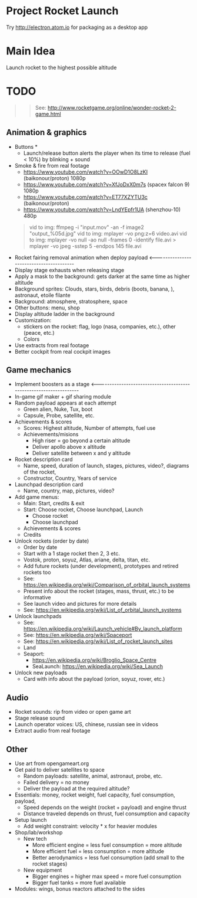 Project Rocket Launch
=====================

Try http://electron.atom.io for packaging as a desktop app

Main Idea
=========
Launch rocket to the highest possible altitude

TODO
====

>> See: http://www.rocketgame.org/online/wonder-rocket-2-game.html

Animation & graphics
--------------------
* Buttons
	* 
	* Launch/release button alerts the player when its time to release (fuel < 10%) by blinking + sound
* Smoke & fire from real footage
	* https://www.youtube.com/watch?v=OOwD1O8LzKI (baikonour/proton) 1080p
	* https://www.youtube.com/watch?v=XfJoDxX0m7s (spacex falcon 9) 1080p
	* https://www.youtube.com/watch?v=ET77XZYTU3c (baikonour/proton)
	* https://www.youtube.com/watch?v=LndYEpfr1UA (shenzhou-10) 480p
	> vid to img: ffmpeg -i "input.mov" -an -f image2 "output_%05d.jpg"
	> vid to img: mplayer -vo png:z=6 video.avi
	> vid to img: mplayer -vo null -ao null -frames 0 -identify file.avi > mplayer -vo jpeg -sstep 5 -endpos 145 file.avi
* Rocket fairing removal animation when deploy payload		<----------------------------------------
* Display stage exhausts when releasing stage
* Apply a mask to the background: gets darker at the same time as higher altitude
* Background sprites: Clouds, stars, birds, debris (boots, banana, ), astronaut, etoile filante
* Background: atmosphere, stratosphere, space
* Other buttons: menu, shop
* Display altitude ladder in the background
* Customization: 
	* stickers on the rocket: flag, logo (nasa, companies, etc.), other (peace, etc.)
	* Colors
* Use extracts from real footage
* Better cockpit from real cockpit images

Game mechanics
--------------
* Implement boosters as a stage			<------------------------------------------------------------------
* In-game gif maker + gif sharing module
* Random payload appears at each attempt
	* Green alien, Nuke, Tux, boot
	* Capsule, Probe, satellite, etc.
* Achievements & scores
	* Scores: Highest altitude, Number of attempts, fuel use
	* Achievements/misions
		* High riser = go beyond a certain altitude
		* Deliver apollo above x altitude
		* Deliver satellite between x and y altitude
* Rocket description card
	* Name, speed, duration of launch, stages, pictures, video?, diagrams of the rocket, 
	* Constructor, Country, Years of service
* Launchpad description card
	* Name, country, map, pictures, video?
* Add game menus: 
	* Main: Start, credits & exit
	* Start: Choose rocket, Choose launchpad, Launch
		* Choose rocket
		* Choose launchpad
	* Achievements & scores
	* Credits
* Unlock rockets (order by date)
	* Order by date
	* Start with a 1 stage rocket then 2, 3 etc.
	* Vostok, proton, soyuz, Atlas, ariane, delta, titan, etc.
	* Add future rockets (under development), prototypes and retired rockets too
	* See: https://en.wikipedia.org/wiki/Comparison_of_orbital_launch_systems
	* Present info about the rocket (stages, mass, thrust, etc.) to be informative
	* See launch video and pictures for more details
	* See: https://en.wikipedia.org/wiki/List_of_orbital_launch_systems
* Unlock launchpads
	* See: https://en.wikipedia.org/wiki/Launch_vehicle#By_launch_platform
	* See: https://en.wikipedia.org/wiki/Spaceport
	* See: https://en.wikipedia.org/wiki/List_of_rocket_launch_sites
	* Land
	* Seaport: 
		* https://en.wikipedia.org/wiki/Broglio_Space_Centre
		* SeaLaunch: https://en.wikipedia.org/wiki/Sea_Launch
* Unlock new payloads
	* Card with info about the payload (orion, soyuz, rover, etc.)

Audio
-----
* Rocket sounds: rip from video or open game art
* Stage release sound
* Launch operator voices: US, chinese, russian see in videos
* Extract audio from real footage

Other
-----
* Use art from opengameart.org
* Get paid to deliver satellites to space
	* Random payloads: satellite, animal, astronaut, probe, etc.
	* Failed delivery = no money
	* Deliver the payload at the required altitude?
* Essentials: money, rocket weight, fuel capacity, fuel consumption, payload, 
	* Speed depends on the weight (rocket + payload) and engine thrust 
	* Distance traveled depends on thrust, fuel consumption and capacity
* Setup launch
	* Add weight constraint: velocity * x for heavier modules
* Shop/lab/workshop
	* New tech
		* More efficient engine = less fuel consumption = more altitude
		* More efficient fuel = less consumption = more altitude
		* Better aerodynamics = less fuel consumption (add small to the rocket stages)
	* New equipment
		* Bigger engines = higher max speed = more fuel consumption
		* Bigger fuel tanks = more fuel available
* Modules: wings, bonus reactors attached to the sides
